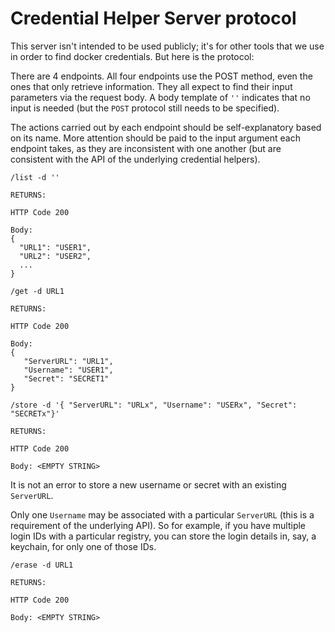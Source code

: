 # Credential Helper Server protocol

This server isn't intended to be used publicly;
it's for other tools that we use in order to find docker credentials.
But here is the protocol:

There are 4 endpoints.
All four endpoints use the POST method,
even the ones that only retrieve information.
They all expect to find their input parameters via the request body.
A body template of `''` indicates
that no input is needed (but the `POST` protocol still needs to be specified).

The actions carried out by each endpoint should be self-explanatory based on its name.
More attention should be paid
to the input argument each endpoint takes,
as they are inconsistent with one another
(but are consistent with the API of the underlying credential helpers).

```
/list -d ''

RETURNS:

HTTP Code 200

Body:
{
  "URL1": "USER1",
  "URL2": "USER2",
  ...
}
```

```
/get -d URL1

RETURNS:

HTTP Code 200

Body:
{
   "ServerURL": "URL1",
   "Username": "USER1",
   "Secret": "SECRET1"
}
```

```
/store -d '{ "ServerURL": "URLx", "Username": "USERx", "Secret": "SECRETx"}'

RETURNS:

HTTP Code 200

Body: <EMPTY STRING>
```

It is not an error to store a new username or secret with an existing `ServerURL`.

Only one `Username` may be associated with a particular `ServerURL` (this is a requirement
of the underlying API). So for example, if you have multiple login IDs with a particular registry,
you can store the login details in, say, a keychain, for only one of those IDs.


```
/erase -d URL1

RETURNS:

HTTP Code 200

Body: <EMPTY STRING>
```
